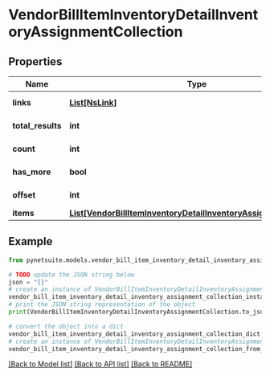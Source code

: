 # VendorBillItemInventoryDetailInventoryAssignmentCollection


## Properties

Name | Type | Description | Notes
------------ | ------------- | ------------- | -------------
**links** | [**List[NsLink]**](NsLink.md) |  | [optional] [readonly] 
**total_results** | **int** |  | [optional] [readonly] 
**count** | **int** |  | [optional] [readonly] 
**has_more** | **bool** |  | [optional] [readonly] 
**offset** | **int** |  | [optional] [readonly] 
**items** | [**List[VendorBillItemInventoryDetailInventoryAssignmentElement]**](VendorBillItemInventoryDetailInventoryAssignmentElement.md) |  | [optional] 

## Example

```python
from pynetsuite.models.vendor_bill_item_inventory_detail_inventory_assignment_collection import VendorBillItemInventoryDetailInventoryAssignmentCollection

# TODO update the JSON string below
json = "{}"
# create an instance of VendorBillItemInventoryDetailInventoryAssignmentCollection from a JSON string
vendor_bill_item_inventory_detail_inventory_assignment_collection_instance = VendorBillItemInventoryDetailInventoryAssignmentCollection.from_json(json)
# print the JSON string representation of the object
print(VendorBillItemInventoryDetailInventoryAssignmentCollection.to_json())

# convert the object into a dict
vendor_bill_item_inventory_detail_inventory_assignment_collection_dict = vendor_bill_item_inventory_detail_inventory_assignment_collection_instance.to_dict()
# create an instance of VendorBillItemInventoryDetailInventoryAssignmentCollection from a dict
vendor_bill_item_inventory_detail_inventory_assignment_collection_from_dict = VendorBillItemInventoryDetailInventoryAssignmentCollection.from_dict(vendor_bill_item_inventory_detail_inventory_assignment_collection_dict)
```
[[Back to Model list]](../README.md#documentation-for-models) [[Back to API list]](../README.md#documentation-for-api-endpoints) [[Back to README]](../README.md)



